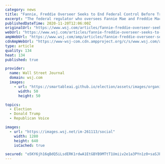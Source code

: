 ```yaml
---
category: news
title: "Fannie, Freddie Overseer Seeks to End Federal Control Before Trump Leaves"
excerpt: "The federal regulator who oversees Fannie Mae and Freddie Mac is pushing to speed up the mortgage giants’ exit from 12 years of government control but has yet to reach an agreement he needs with Treasury Secretary Steven Mnuchin,"
publishedDateTime: 2020-11-20T12:06:00Z
originalUrl: "https://www.wsj.com/articles/fannie-freddie-overseer-seeks-to-end-federal-control-before-trump-leaves-11605873600"
webUrl: "https://www.wsj.com/articles/fannie-freddie-overseer-seeks-to-end-federal-control-before-trump-leaves-11605873600"
ampWebUrl: "https://www.wsj.com/amp/articles/fannie-freddie-overseer-seeks-to-end-federal-control-before-trump-leaves-11605873600"
cdnAmpWebUrl: "https://www-wsj-com.cdn.ampproject.org/c/s/www.wsj.com/amp/articles/fannie-freddie-overseer-seeks-to-end-federal-control-before-trump-leaves-11605873600"
type: article
quality: 134
heat: 134
published: true

provider:
  name: Wall Street Journal
  domain: wsj.com
  images:
    - url: "https://smartableai.github.io/election/assets/images/organizations/wsj.com-50x50.jpg"
      width: 50
      height: 50

topics:
  - Election
  - Donald Trump
  - Republican Voice

images:
  - url: "https://images.wsj.net/im-261113/social"
    width: 1280
    height: 640
    isCached: true

secured: "o5KY6jh16qBdQ5iLsdERK1rdwA1EtGBYB9MTtT1Umiiv2e1a3PYn1z0+saSJPdFV+wQV11k7a+OR+O44cGeAmnJnrmT/du4ULPeVOg3oICq2IhFyu7IVr8xmeakPE0l982kd4no2ZydTSO3jaMKbUPLA7nYnI2/lzRHvgyIE1VHJ0yCVKsGPeyPbN8vo9IRd5+6CvCPt5S0+FkyZ07IAIPXCAcVMAwVXdlrovT0JAqU3mjLJfUwIozQkh5VgZqtbYtyD5xLsfQHQe0hrigzbxly48xOUguEgFeFLCA159WWarWdGd+Us00N2h7ZKqqrEq0BzH3Pm5vcvggFyMHdJ/A+UX6R9SvOjrn/y6q3fj6U=;TsHMZMMb7JrzYCSEOXoJ4A=="
---
```



